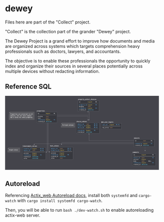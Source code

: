 # dewey

Files here are part of the "Collect" project.

"Collect" is the collection part of the grander "Dewey" project.

The Dewey Project is a grand effort to improve how documents and media are organized across systems which targets comprehension heavy professionals such as doctors, lawyers, and accountants.

The objective is to enable these professionals the opportunity to quickly index and organize their sources in several places potentially across multiple devices without redacting information.

## Reference SQL

![Database diagram](docs/images/2019-02-26-SQL-Database-diagram.png)


## Autoreload

Referencing [Actix_web Autoreload docs](https://actix.rs/docs/autoreload/), install both `systemfd` and `cargo-watch` with `cargo install systemfd cargo-watch`.

Then, you will be able to run `bash ./dev-watch.sh` to enable autoreloading actix-web server.
